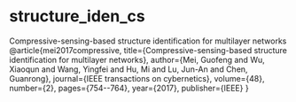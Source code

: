 # structure_iden_cs
Compressive-sensing-based structure identification for multilayer networks
@article{mei2017compressive,
  title={Compressive-sensing-based structure identification for multilayer networks},
  author={Mei, Guofeng and Wu, Xiaoqun and Wang, Yingfei and Hu, Mi and Lu, Jun-An and Chen, Guanrong},
  journal={IEEE transactions on cybernetics},
  volume={48},
  number={2},
  pages={754--764},
  year={2017},
  publisher={IEEE}
}
